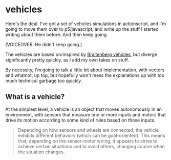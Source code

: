 # vehicles

Here's the deal. I've got a set of vehicles simulations in actionscript, and I'm going to move them over to p5/javascript, and write up the stuff I started writing about them before. And then keep going.

(VOICEOVER: He didn't keep going.)

The vehicles are based on/inspired by [Braitenberg vehicles](https://en.wikipedia.org/wiki/Braitenberg_vehicle), but diverge significantly pretty quickly, as I add my own takes on stuff.

By necessity, I'm going to talk a little bit about implementation, with vectors and whatnot, up top, but hopefully won't mess the explanations up with too much technical garbage too quickly.

## What is a vehicle?

At the simplest level, a vehicle is an object that moves autonomously in an environment, with sensors that measure one or more inputs and motors that drive its motion according to some kind of rules based on those inputs.

>Depending on how sensors and wheels are connected, the vehicle exhibits different behaviors (which can be goal-oriented). This means that, depending on the sensor-motor wiring, it appears to strive to achieve certain situations and to avoid others, changing course when the situation changes.

